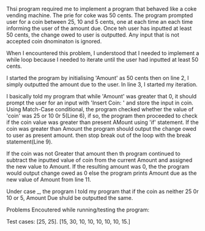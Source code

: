 Thsi program required me to implement a program that behaved like a coke vending machine. The prie for coke was 50 cents. The program prompted user for a coin between 25, 10 and 5 cents, one at each time an each time informing the user of the amount due. Once teh user has inputted at least 50 cents, the change owed to user is outputted. Any input that is not accepted coin dnominaton is ignored.

When I encountered this problem, I understood that I needed to implement a while loop because I needed to iterate until the user had inputted at least 50 cents.

I started the program by initialising 'Amount' as 50 cents then on line 2, I simply outputted the amount due to the user. In line 3, I started my iteration. 

I basically told my program that while 'Amount' was greater that 0, it should prompt the user for an input with 'Insert Coin: ' and store the input in coin. Using Match-Case conditional, the program checked whether the value of 'coin' was 25 or 10 0r 5(Line 6), if so, the program then proceeded to check if the coin value was greater than present AMount using 'if' statement. If the coin was greater than Amount the program should output the change owed to user as present amount. then stop break out of the loop with the break statement(Line 9).

If the coin was not Greater that amount then th program continued to subtract the inputted value of coin from the current Amount and assigned the new value to Amount. If the resulting amount was 0, the the program would output change owed as 0 else the program prints Amount due as the new value of Amount from line 11.

Under case _, the program I told my program that if the coin as neither 25 0r 10 or 5, Amount Due shuld be outputted the same.

Problems Encoutered while running/testing the program:

Test cases: [25, 25]. [15, 30, 10, 10, 10, 10, 10, 15.]